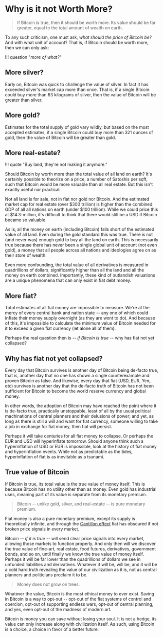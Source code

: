 # Why is it not Worth More?

> If Bitcoin is true, then
> it should be worth more.
> Its value should be far greater,
> equal to the total amount of
> wealth on earth.

To any such criticism, one must ask,
 *what should the price of Bitcoin be?*
And with what unit of account?
That is, if Bitcoin should be worth more,
 then we can only ask:

!!! question "*more of what?*"




## More silver?

Early on, Bitcoin was quick to challenge
 the value of silver.
In fact it has exceeded silver's market cap
 more than once.
That is, if a single Bitcoin could buy more than
 83 kilograms of silver, then the value of
 Bitcoin will be greater than silver.




## More gold?

Estimates for the total supply of gold vary wildly,
 but based on the most accepted estimates,
 if a single Bitcoin could buy more than
 321 ounces of gold, then the value of
 Bitcoin will be greater than gold.




## More real-estate?

!!! quote "Buy land, they're not making it anymore."

Should Bitcoin by worth more than
 the total value of all land on earth?
It's certainly possible to theorize on
 a price, a number of Satoshis per sqft,
 such that Bitcoin would be more valuable
 than all real estate.
But this isn't exactly useful nor practical.

Not all land is for sale, not in fiat nor gold
 nor Bitcoin. 
And the estimated market cap for real estate
 (over $300 trillion) 
 is higher than the combined GDP of all
 all nations on earth
 (under $100 trillion).
While we could price this at
 $14.3-million, it's difficult to think
 that there would still be a USD if Bitcoin
 became so valuable.

As is, all the money on earth (including
 Bitcoin) falls short of the estimated value of all land.
Even during the gold standard this was true.
There is not (and never was) enough gold
 to buy all the land on earth.
This is necessarily true because there has never
 been a single global unit of account
 (not even gold), a money
 that all people across all nations and
 ideologies agree on as their store of wealth.

Even more confounding, the total value of all
 derivatives is measured in quadrillions of dollars,
 significantly higher than all the land
 and all the money on earth combined.
Importantly, these kind of outlandish valuations
 are a unique phenomena
 that can only exist in fiat debt money.




## More fiat?

Total estimates of all fiat money are impossible to measure.
We're at the mercy of every central bank and
 nation state -- any one of which could inflate 
 their money supply overnight
 (as they are wont to do).
And because of this, it's impossible to
 calculate the minimum value of Bitcoin
 needed for it to exceed a given fiat currency
 (let alone all of them).

Perhaps the real question then is
 *-- if Bitcoin is true --*
 why has fiat not yet collapsed?





## Why has fiat not yet collapsed?

Every day that Bitcoin survives is another
 day of Bitcoin being de-facto true,
 that is, another day that no one has shown a single
 counterexample and proven Bitcoin as false.
And likewise, every day that fiat (USD, EUR, Yen, etc) survives
 is another day that the de-facto truth of Bitcoin 
 has not been sufficient for Bitcoin to become 
 the world reserve currency and global
 money.

In other words, the adoption of Bitcoin may
 have reached the point where it is de-facto
 true, practically unstoppable,
 least of all by the usual political
 machinations of central planners and their
 delusions of power;
 and yet, as long as there is still a will and want
 for fiat currency, someone willing to take a
 job in exchange for fiat money, 
 then fiat will persist.

Perhaps it will take centuries for all
 fiat money to collapse.
Or perhaps the EUR and USD will hyperinflate tomorrow.
Should anyone think such a hyperinflation of
 USD or EUR is impossible, look at the history of
 fiat money and hyperinflation events.
While not as predictable as the tides, 
 hyperinflation of fiat is as
 inevitable as a tsunami.








## True value of Bitcoin 

If Bitcoin is true,
 its total value is the true value of money itself.
This is because Bitcoin has no utility other than 
 as money. 
Even gold has industrial uses, 
 meaning part of its value is separate 
 from its monetary premium.

> Bitcoin -- unlike gold, silver, and real-estate --
>  is pure monetary premium.

Fiat money is also a pure monetary premium,
 except its supply is theoretically infinite,
 and through the 
 [Cantillon effect](https://fee.org/articles/the-cantillon-effect-because-of-inflation-we-re-financing-the-financiers/)
 fiat has obscured if not broken price signals
 in every market.

Bitcoin *-- if it is true --* will send clear
 price signals into every market,
 allowing those markets to function properly.
And only then will we discover the true value of
 fine-art,
 real estate,
 food futures,
 derivatives,
 government bonds,
 and so on, until finally we know
 the true value of money itself.
Perhaps it will be far lower than the quadrillions
 of dollars we see in unfunded liabilities
 and derivatives.
Whatever it will be, will be, and it will be 
 a cold hard truth revealing the value of
 our civilization as it is, not as central 
 planners and politicians proclaim it to be.

> Money does not grow on trees.

Whatever the value, Bitcoin is the most ethical
 money to ever exist.
Saving in Bitcoin is a way to opt-out --
 opt-out of the fiat systems of control
 and coercion,
 opt-out of supporting endless wars,
 opt-out of central planning, and yes, even
 opt-out of the madness of modern art.

Bitcoin is money you can save without
 losing your soul.
It is not a hedge, its value can only
 increase along with civilization itself.
As such, using Bitcoin is a choice,
 a choice in favor of 
 a better future.


